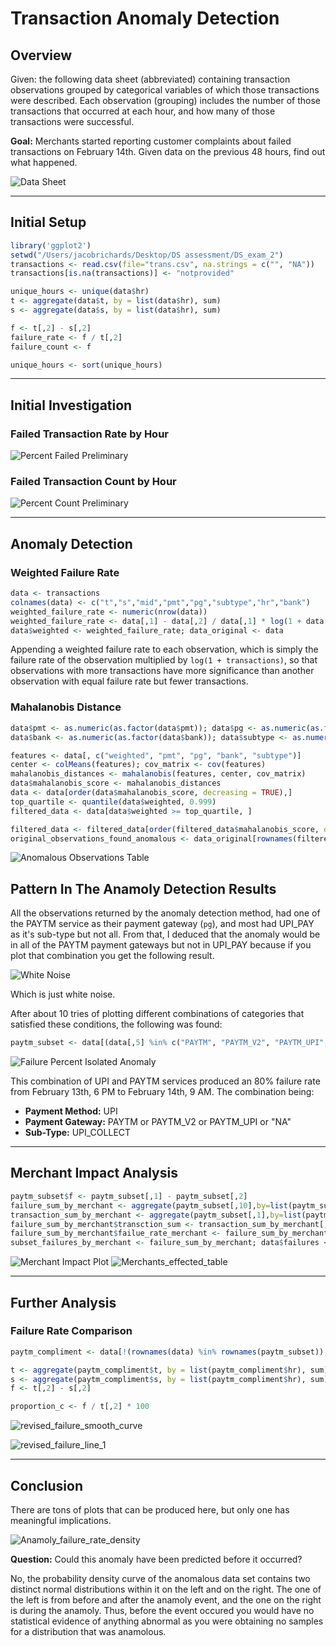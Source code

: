 
# Transaction Anomaly Detection

## Overview

Given: the following data sheet (abbreviated) containing transaction observations grouped by categorical variables of which those transactions were described. Each observation (grouping) includes the number of those transactions that occurred at each hour, and how many of those transactions were successful.

**Goal:** Merchants started reporting customer complaints about failed transactions on February 14th. Given data on the previous 48 hours, find out what happened.

![Data Sheet](https://github.com/user-attachments/assets/91a3e897-2ff0-40ea-aab9-697aa93aed8c)

---

## Initial Setup

```r
library('ggplot2')
setwd("/Users/jacobrichards/Desktop/DS assessment/DS_exam_2")
transactions <- read.csv(file="trans.csv", na.strings = c("", "NA"))
transactions[is.na(transactions)] <- "notprovided"
```

```r
unique_hours <- unique(data$hr)
t <- aggregate(data$t, by = list(data$hr), sum)
s <- aggregate(data$s, by = list(data$hr), sum)

f <- t[,2] - s[,2]
failure_rate <- f / t[,2]
failure_count <- f

unique_hours <- sort(unique_hours)
```

---

## Initial Investigation

### Failed Transaction Rate by Hour
![Percent Failed Preliminary](https://github.com/user-attachments/assets/810910d9-7b10-42ac-ae60-197fc0089c2c)

### Failed Transaction Count by Hour

![Percent Count Preliminary](https://github.com/user-attachments/assets/d9a09a24-65ab-4b86-b166-1573b55a585a)

---

## Anomaly Detection

### Weighted Failure Rate

```r
data <- transactions
colnames(data) <- c("t","s","mid","pmt","pg","subtype","hr","bank")
weighted_failure_rate <- numeric(nrow(data))
weighted_failure_rate <- data[,1] - data[,2] / data[,1] * log(1 + data[,1])
data$weighted <- weighted_failure_rate; data_original <- data 
```
Appending a weighted failure rate to each observation, which is simply the failure rate of the observation multiplied by `log(1 + transactions)`, so that observations with more transactions have more significance than another observation with equal failure rate but fewer transactions.

### Mahalanobis Distance

```r
data$pmt <- as.numeric(as.factor(data$pmt)); data$pg <- as.numeric(as.factor(data$pg))
data$bank <- as.numeric(as.factor(data$bank)); data$subtype <- as.numeric(as.factor(data$subtype))

features <- data[, c("weighted", "pmt", "pg", "bank", "subtype")]
center <- colMeans(features); cov_matrix <- cov(features)
mahalanobis_distances <- mahalanobis(features, center, cov_matrix)
data$mahalanobis_score <- mahalanobis_distances
data <- data[order(data$mahalanobis_score, decreasing = TRUE),]
top_quartile <- quantile(data$weighted, 0.999)
filtered_data <- data[data$weighted >= top_quartile, ]

filtered_data <- filtered_data[order(filtered_data$mahalanobis_score, decreasing = TRUE), ]
original_observations_found_anomalous <- data_original[rownames(filtered_data),]
```
![Anomalous Observations Table](https://github.com/user-attachments/assets/524fc9a1-d06b-44e2-83f6-8b622f52cc56)

## Pattern In The Anamoly Detection Results

All the observations returned by the anomaly detection method, had one of the PAYTM service as their payment gateway (`pg`), and most had UPI_PAY as it's sub-type but not all. From that, I deduced that the anomaly would be in all of the PAYTM payment gateways but not in UPI_PAY because if you plot that combination you get the following result.

![White Noise](https://github.com/user-attachments/assets/00bd4cfe-e04f-438f-8764-2d8f8d077352)

Which is just white noise.

After about 10 tries of plotting different combinations of categories that satisfied these conditions, the following was found:

```r
paytm_subset <- data[(data[,5] %in% c("PAYTM", "PAYTM_V2", "PAYTM_UPI", "notprovided")) & (data[,6] %in% c("UPI_COLLECT")) & (data[,4] == "UPI"),]
```

![Failure Percent Isolated Anomaly](https://github.com/user-attachments/assets/fc7f4ee5-5190-47cc-ba4b-4a1578035d1c)


This combination of UPI and PAYTM services produced an 80% failure rate from February 13th, 6 PM to February 14th, 9 AM. The combination being:
- **Payment Method:** UPI
- **Payment Gateway:** PAYTM or PAYTM_V2 or PAYTM_UPI or "NA"
- **Sub-Type:** UPI_COLLECT

---

## Merchant Impact Analysis

```r
paytm_subset$f <- paytm_subset[,1] - paytm_subset[,2]
failure_sum_by_merchant <- aggregate(paytm_subset[,10],by=list(paytm_subset$mid),sum)
transaction_sum_by_merchant <- aggregate(paytm_subset[,1],by=list(paytm_subset$mid),sum)
failure_sum_by_merchant$transction_sum <- transaction_sum_by_merchant[,2]
failure_sum_by_merchant$failue_rate_merchant <- failure_sum_by_merchant[,2] / failure_sum_by_merchant[,3]
subset_failures_by_merchant <- failure_sum_by_merchant; data$failures <- data[,1] - data[,2]
```

![Merchant Impact Plot](https://github.com/user-attachments/assets/ff914a7b-960e-474c-b619-75ff7e291fa1)
![Merchants_effected_table](https://github.com/user-attachments/assets/e1859ee5-558a-4ba7-9e58-e591e9e6718a)

---

## Further Analysis

### Failure Rate Comparison

```r
paytm_compliment <- data[!(rownames(data) %in% rownames(paytm_subset)), ]

t <- aggregate(paytm_compliment$t, by = list(paytm_compliment$hr), sum)
s <- aggregate(paytm_compliment$s, by = list(paytm_compliment$hr), sum)
f <- t[,2] - s[,2]

proportion_c <- f / t[,2] * 100
```
![revised_failure_smooth_curve](https://github.com/user-attachments/assets/f6362a69-0056-4a08-aa7c-e07984d768b3)

![revised_failure_line_1](https://github.com/user-attachments/assets/4e5f99ca-4347-4f29-9711-b4077246d3dd)



---

## Conclusion

There are tons of plots that can be produced here, but only one has meaningful implications.

![Anamoly_failure_rate_density](https://github.com/user-attachments/assets/56dc7fba-82a6-44c1-bfc5-1e809f9a9248)

**Question:** Could this anomaly have been predicted before it occurred?  

No, the probability density curve of the anomalous data set contains two distinct normal distributions within it on the left and on the right. The one of the left is from before and after the anamoly event, and the one on the right is during the anamoly. Thus, before the event occured you would have no statistical evidence of anything abnormal as you were obtaining no samples for a distribution that was anamolous.
